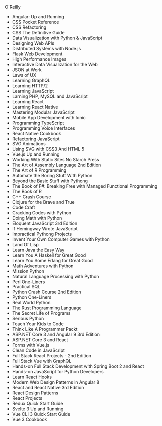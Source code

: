O'Reilly
- Angular: Up and Running
- CSS Pocket Reference
- CSS Refactoring
- CSS The Definitive Guide
- Data Visualization with Python & JavaScript
- Designing Web APIs
- Distributed Systems with Node.js
- Flask Web Development
- High Performance Images
- Interactive Data Visualization for the Web
- JSON at Work
- Laws of UX
- Learning GraphQL
- Learning HTTP/2
- Learning JavaScript
- Larning PHP, MySQL and JavaScript
- Learning React
- Learning React Native
- Mastering Modular JavaScript
- Mobile App Development with Ionic
- Programming TypeScript
- Programming Voice Interfaces
- React Native Cookbook
- Refactoring JavaScript
- SVG Animations
- Using SVG with CSS3 And HTML 5
- Vue.js Up and Running
- Working With Static Sites
No Starch Press
- The Art of Assembly Language 2nd Edition
- The Art of R Programming
- Automate the Boring Stuff With Python
- Beyond the Basic Stuff with Pythong
- The Book of F#: Breaking Free with Managed Functional Programming
- The Book of R
- C++ Crash Course
- Clojure for the Brave and True
- Code Craft
- Cracking Codes with Python
- Doing Math with Python
- Eloquent JavaScript 3rd Edition
- If Hemingway Wrote JavaScript
- Impractical Pythong Projects
- Invent Your Own Computer Games with Python
- Land Of Lisp
- Learn Java the Easy Way
- Learn You A Haskell for Great Good
- Learn You Some Erlang for Great Good
- Math Adventures with Python
- Mission Python
- Natural Language Processing with Python
- Perl One-Liners
- Practical SQL
- Python Crash Course 2nd Edition
- Python One-Liners
- Real World Python
- The Rust Programming Language
- The Secret Life of Programs
- Serious Python
- Teach Your Kids to Code
- Think Like A Programmer
Packt
- ASP.NET Core 3 and Angular 9 3rd Edition
- ASP.NET Core 3 and React
- Forms with Vue.js
- Clean Code in JavaScript
- Full Stack React Projects - 2nd Edition
- Full Stack Vue with GraphQL
- Hands-on Full Stack Development with Spring Boot 2 and React
- Hands-on JavaScript for Python Developers
- Learn React Hooks
- Modern Web Design Patterns in Angular 8 
- React and React Native 3rd Edition
- React Design Patterns 
- React Projects
- Redux Quick Start Guide
- Svelte 3 Up and Running
- Vue CLI 3 Quick Start Guide
- Vue 3 Cookbook
